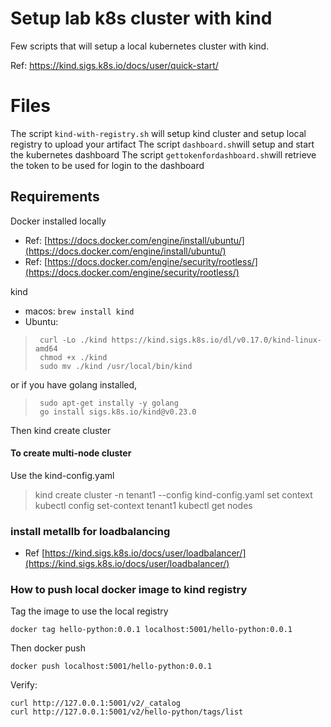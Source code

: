 # Setup lab k8s cluster with kind

Few scripts that will setup a local kubernetes cluster with kind.

Ref: https://kind.sigs.k8s.io/docs/user/quick-start/

# Files

The script `kind-with-registry.sh` will setup kind cluster and setup local registry to upload your artifact
The script `dashboard.sh`will setup and start the kubernetes dashboard
The script `gettokenfordashboard.sh`will retrieve the token to be used for login to the dashboard

## Requirements

Docker installed locally

- Ref:  [https://docs.docker.com/engine/install/ubuntu/](https://docs.docker.com/engine/install/ubuntu/)
- Ref:  [https://docs.docker.com/engine/security/rootless/](https://docs.docker.com/engine/security/rootless/)

kind
-   macos:  `brew install kind`
-   Ubuntu:

>      curl -Lo ./kind https://kind.sigs.k8s.io/dl/v0.17.0/kind-linux-amd64
>      chmod +x ./kind
>      sudo mv ./kind /usr/local/bin/kind
or if you have golang installed, 
>      sudo apt-get instally -y golang
>      go install sigs.k8s.io/kind@v0.23.0

Then kind create cluster

#### To create multi-node cluster 
Use the kind-config.yaml
> kind create cluster -n tenant1 --config kind-config.yaml
set context
> kubectl config set-context tenant1
> kubectl get nodes


### install metallb for loadbalancing
- Ref [https://kind.sigs.k8s.io/docs/user/loadbalancer/](https://kind.sigs.k8s.io/docs/user/loadbalancer/)

### How to push local docker image to kind registry
Tag the image to use the local registry 
```
docker tag hello-python:0.0.1 localhost:5001/hello-python:0.0.1
```
Then docker push 
```
docker push localhost:5001/hello-python:0.0.1
```

Verify:
```
curl http://127.0.0.1:5001/v2/_catalog  
curl http://127.0.0.1:5001/v2/hello-python/tags/list
 ```
